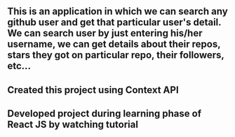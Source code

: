 ## This is an application in which we can search any github user and get that particular user's detail. We can search user by just entering his/her username, we can get details about their repos, stars they got on particular repo, their followers, etc...

## Created this project using Context API

## Developed project during learning phase of React JS by watching tutorial
